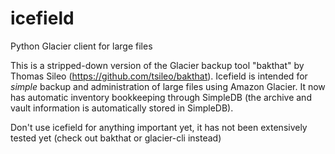 icefield
========

Python Glacier client for large files

This is a stripped-down version of the Glacier backup tool "bakthat" by Thomas Sileo (https://github.com/tsileo/bakthat).
Icefield is intended for *simple* backup and administration of large files using Amazon Glacier. 
It now has automatic inventory bookkeeping through SimpleDB (the archive and vault information is automatically stored in SimpleDB).

Don't use icefield for anything important yet, it has not been extensively tested yet (check out bakthat or glacier-cli instead)